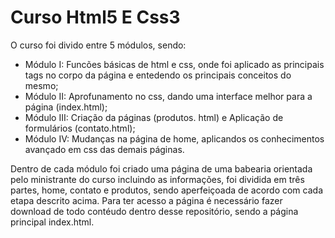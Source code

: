 # Curso Html5 E Css3
O curso foi divido entre 5 módulos, sendo: <br>

- Módulo I: Funcões básicas de html e css, onde foi aplicado as principais tags no corpo da página e entedendo os principais conceitos do mesmo;<br>
- Módulo II: Aprofunamento no css, dando uma interface melhor para a página (index.html);<br>
- Módulo III: Criação da páginas (produtos. html) e Aplicação de formulários (contato.html);<br>
- Módulo IV: Mudanças na página de home, aplicandos os conhecimentos avançado em css das demais páginas.<br>

Dentro de cada  módulo foi criado uma página de uma babearia orientada pelo ministrante do  curso  incluindo  as informações, foi dividida em três partes, home, contato e produtos, sendo aperfeiçoada  de acordo com cada etapa descrito acima. Para ter acesso a página é necessário fazer download de todo contéudo dentro desse repositório, sendo a página principal index.html.<br>
